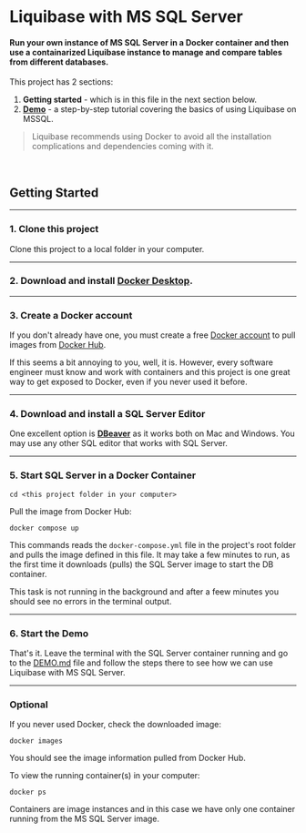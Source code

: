 # Liquibase with MS SQL Server

#### Run your own instance of MS SQL Server in a Docker container and then use a containarized Liquibase instance to manage and compare tables from different databases. 

This project has 2 sections:

1. **Getting started** - which is in this file in the next section below.
2. **[Demo](./DEMO.md)** - a step-by-step tutorial covering the basics of using Liquibase on MSSQL. 


> Liquibase recommends using Docker to avoid all the installation complications and dependencies
> coming with it.

<br/>

## Getting Started

---
### 1. Clone this project
Clone this project to a local folder in your computer.

--- 
### 2. Download and install **[Docker Desktop](https://docs.docker.com/engine/install/)**.

---

### 3. Create a Docker account
If you don't already have one, you must create a free [Docker account](https://hub.docker.com/signup/) to pull images from [Docker Hub](https://hub.docker.com/).

If this seems a bit annoying to you, well, it is. However, every software engineer must know and work with containers
and this project is one great way to get exposed to Docker, even if you never used it before.

---
### 4. Download and install a SQL Server Editor 
One excellent option is **[DBeaver](https://dbeaver.io/)** as it works both on Mac and Windows. You may use any other SQL editor that works with SQL Server.

--- 
### 5. Start SQL Server in a Docker Container
 ```shell
cd <this project folder in your computer>
```

Pull the image from Docker Hub:
```docker
docker compose up
```

This commands reads the `docker-compose.yml` file in the project's root folder and pulls the image defined in this file.
It may take a few minutes to run, as the first time it downloads (pulls) the SQL Server image to start the
DB container.

This task is not running in the background and after a feew minutes you should see no errors in the terminal output.

--- 
### 6. Start the Demo
That's it. Leave the terminal with the SQL Server container running and go to the [DEMO.md](DEMO.md) file and follow the steps there to see how we can use Liquibase with
MS SQL Server.

---
### Optional
If you never used Docker, check the downloaded image:
```Docker
docker images
```
You should see the image information pulled from Docker Hub.

To view the running container(s) in your computer:
```docker
docker ps 
```
Containers are image instances and in this case we have only one container running from the MS SQL Server image.
